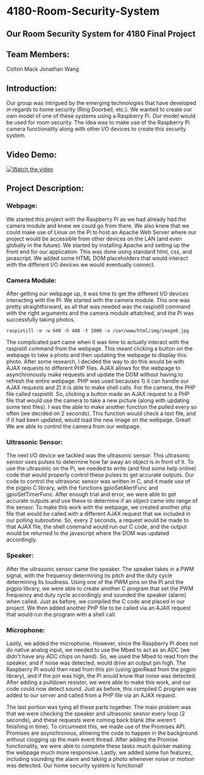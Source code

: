 # 4180-Room-Security-System
## Our Room Security System for 4180 Final Project

## Team Members:

Colton Mack
Jonathan Wang

## Introduction:

Our group was intrigued by the emerging technologies that have developed in regards to home security (Ring Doorbell, etc.). We wanted to create our own model of one of these systems using a Raspberry Pi. Our model would be used for room security. The idea was to make use of the Raspberry Pi camera functionality along with other I/O devices to create this security system. 

## Video Demo:

[![Watch the video](https://img.youtube.com/vi/3MUbILLNlCg/maxresdefault.jpg)](https://www.youtube.com/watch?v=3MUbILLNlCg)

## Project Description:

### Webpage:
We started this project with the Raspberry Pi as we had already had the camera module and knew we could go from there. We also knew that we could make use of Linux on the Pi to host an Apache Web Server where our project would be accessible from other devices on the LAN (and even globally in the future). We started by installing Apache and setting up the front end for our application. This was done using standard html, css, and javascript. We added some HTML DOM placeholders that would interact with the different I/O devices we would eventually connect.

### Camera Module:
After getting our webpage up, it was time to get the different I/O devices interacting with the PI. We started with the camera module. This one was pretty straightforward, as all that was needed was the raspistill command with the right arguments and the camera module attatched, and the Pi was successfully taking photos. 
```
raspistill -n -w 640 -h 480 -t 1000 -o /var/www/html/img/image0.jpg
```
The complicated part came when it was time to actually interact with the raspistill command from the webpage. This meant clicking a button on the webpage to take a photo and then updating the webpage to display this photo. After some research, I decided the way to do this would be with AJAX requests to different PHP files. AJAX allows for the webpage to asynchronously make requests and update the DOM without having to refresh the entire webpage. PHP was used becauses 1) it can handle our AJAX requests and 2) it is able to make shell calls. For the camera, the PHP file called raspistill. So, clicking a button made an AJAX request to a PHP file that would use the camera to take a new picture (along with updating some text files). I was the able to make another function the polled every so often (we decided on 2 seconds). This function would check a text file, and if it had been updated, would load the new image on the webpage. Great! We are able to control the camera from our webpage.

### Ultrasonic Sensor:
The next I/O device we tackled was the ultrasonic sensor. This ultrasonic sensor uses pulses to determine how far away an object is in front of it. To use the ultrasonic on the Pi, we needed to write (and find some help online) code that would properly control these pulses to get accurate outputs. Our code to control the ultrasonic sensor was written in C, and it made use of the pigpio C library, with the functions gpioSetAlertFunc and gpioSetTimerFunc. After enough trial and error, we were able to get accurate outputs and use these to determine if an object came into range of the sensor. To make this work with the webpage, we created another php file that would be called with a different AJAX request that we included in our polling subroutine. So, every 2 seconds, a request would be made to that AJAX file, the shell command would run our C code, and the output would be returned to the javascript where the DOM was updated accordingly. 

### Speaker:
After the ultrasonic sensor came the speaker. The speaker takes in a PWM signal, with the frequency determining its pitch and the duty cycle determining its loudness. Using one of the PWM pins on the Pi and the pigpio library, we were able to create another C program that set the PWM frequency and duty cycle accordingly and sounded the speaker (alarm) when called. Just as before, we compiled the C code and placed in our project. We then added another PHP file to be called via an AJAX request that would run the program with a shell call. 

### Microphone:
Lastly, we added the microphone. However, since the Raspberry Pi does not do native analog input, we needed to use the Mbed to act as an ADC (we didn't have any ADC chips on hand). So, we used the Mbed to read from the speaker, and if noise was detected, would drive an output pin high. The Raspberry Pi would then read from this pin (using gpioRead from the pigpio library), and if the pin was high, the Pi would know that noise was detected. After adding a pulldown resistor, we were able to make this work, and our code could now detect sound. Just as before, this compiled C program was added to our server and called from a PHP file via an AJAX request.

The last portion was tying all these parts together. The main problem was that we were checking the speaker and ultrasonic sesnor every loop (2 seconds), and these requests were coming back blank (the weren't finishing in time). To circumvent this, we made use of the Promises API. Promises are asynchronous, allowing the code to happen in the background without clogging up the main event thread. After adding the Promise functionality, we were able to complete these tasks much quicker making the webpage much more responsive. Lastly, we added some fun features, including sounding the alarm and taking a photo whenever noise or motion was detected. Our home security system is functional!
